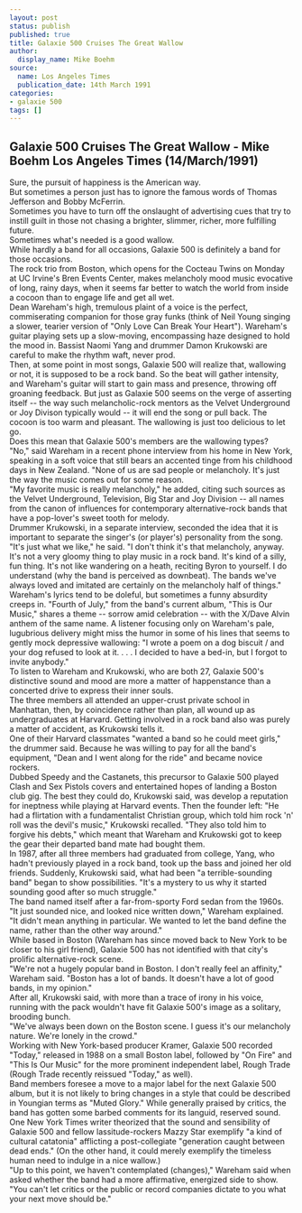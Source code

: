 ```yaml
---
layout: post
status: publish
published: true
title: Galaxie 500 Cruises The Great Wallow
author:
  display_name: Mike Boehm
source:
  name: Los Angeles Times
  publication_date: 14th March 1991
categories:
- galaxie 500
tags: []
---
```


##  Galaxie 500 Cruises The Great Wallow - Mike Boehm Los Angeles Times (14/March/1991)

Sure, the pursuit of happiness is the American way.  
But sometimes a person just has to ignore the famous words of Thomas Jefferson
and Bobby McFerrin.  
Sometimes you have to turn off the onslaught of advertising cues that try to
instill guilt in those not chasing a brighter, slimmer, richer, more
fulfilling future.  
Sometimes what's needed is a good wallow.  
While hardly a band for all occasions, Galaxie 500 is definitely a band for
those occasions.  
The rock trio from Boston, which opens for the Cocteau Twins on Monday at UC
Irvine's Bren Events Center, makes melancholy mood music evocative of long,
rainy days, when it seems far better to watch the world from inside a cocoon
than to engage life and get all wet.  
Dean Wareham's high, tremulous plaint of a voice is the perfect, commiserating
companion for those gray funks (think of Neil Young singing a slower, tearier
version of "Only Love Can Break Your Heart"). Wareham's guitar playing sets up
a slow-moving, encompassing haze designed to hold the mood in. Bassist Naomi
Yang and drummer Damon Krukowski are careful to make the rhythm waft, never
prod.  
Then, at some point in most songs, Galaxie 500 will realize that, wallowing or
not, it is supposed to be a rock band. So the beat will gather intensity, and
Wareham's guitar will start to gain mass and presence, throwing off groaning
feedback. But just as Galaxie 500 seems on the verge of asserting itself --
the way such melancholic-rock mentors as the Velvet Underground or Joy Divison
typically would -- it will end the song or pull back. The cocoon is too warm
and pleasant. The wallowing is just too delicious to let go.  
Does this mean that Galaxie 500's members are the wallowing types?  
"No," said Wareham in a recent phone interview from his home in New York,
speaking in a soft voice that still bears an accented tinge from his childhood
days in New Zealand. "None of us are sad people or melancholy. It's just the
way the music comes out for some reason.  
"My favorite music is really melancholy," he added, citing such sources as the
Velvet Underground, Television, Big Star and Joy Division -- all names from
the canon of influences for contemporary alternative-rock bands that have a
pop-lover's sweet tooth for melody.  
Drummer Krukowski, in a separate interview, seconded the idea that it is
important to separate the singer's (or player's) personality from the song.  
"It's just what we like," he said. "I don't think it's that melancholy,
anyway. It's not a very gloomy thing to play music in a rock band. It's kind
of a silly, fun thing. It's not like wandering on a heath, reciting Byron to
yourself. I do understand (why the band is perceived as downbeat). The bands
we've always loved and imitated are certainly on the melancholy half of
things."  
Wareham's lyrics tend to be doleful, but sometimes a funny absurdity creeps
in. "Fourth of July," from the band's current album, "This is Our Music,"
shares a theme -- sorrow amid celebration -- with the X/Dave Alvin anthem of
the same name. A listener focusing only on Wareham's pale, lugubrious delivery
might miss the humor in some of his lines that seems to gently mock depressive
wallowing: "I wrote a poem on a dog biscuit / and your dog refused to look at
it. . . . I decided to have a bed-in, but I forgot to invite anybody."  
To listen to Wareham and Krukowski, who are both 27, Galaxie 500's distinctive
sound and mood are more a matter of happenstance than a concerted drive to
express their inner souls.  
The three members all attended an upper-crust private school in Manhattan,
then, by coincidence rather than plan, all wound up as undergraduates at
Harvard. Getting involved in a rock band also was purely a matter of accident,
as Krukowski tells it.  
One of their Harvard classmates "wanted a band so he could meet girls," the
drummer said. Because he was willing to pay for all the band's equipment,
"Dean and I went along for the ride" and became novice rockers.  
Dubbed Speedy and the Castanets, this precursor to Galaxie 500 played Clash
and Sex Pistols covers and entertained hopes of landing a Boston club gig. The
best they could do, Krukowski said, was develop a reputation for ineptness
while playing at Harvard events. Then the founder left: "He had a flirtation
with a fundamentalist Christian group, which told him rock 'n' roll was the
devil's music," Krukowski recalled. "They also told him to forgive his debts,"
which meant that Wareham and Krukowski got to keep the gear their departed
band mate had bought them.  
In 1987, after all three members had graduated from college, Yang, who hadn't
previously played in a rock band, took up the bass and joined her old friends.
Suddenly, Krukowski said, what had been "a terrible-sounding band" began to
show possibilities. "It's a mystery to us why it started sounding good after
so much struggle."  
The band named itself after a far-from-sporty Ford sedan from the 1960s.  
"It just sounded nice, and looked nice written down," Wareham explained. "It
didn't mean anything in particular. We wanted to let the band define the name,
rather than the other way around."  
While based in Boston (Wareham has since moved back to New York to be closer
to his girl friend), Galaxie 500 has not identified with that city's prolific
alternative-rock scene.  
"We're not a hugely popular band in Boston. I don't really feel an affinity,"
Wareham said. "Boston has a lot of bands. It doesn't have a lot of good bands,
in my opinion."  
After all, Krukowski said, with more than a trace of irony in his voice,
running with the pack wouldn't have fit Galaxie 500's image as a solitary,
brooding bunch.  
"We've always been down on the Boston scene. I guess it's our melancholy
nature. We're lonely in the crowd."  
Working with New York-based producer Kramer, Galaxie 500 recorded "Today,"
released in 1988 on a small Boston label, followed by "On Fire" and "This Is
Our Music" for the more prominent independent label, Rough Trade (Rough Trade
recently reissued "Today," as well).  
Band members foresee a move to a major label for the next Galaxie 500 album,
but it is not likely to bring changes in a style that could be described in
Youngian terms as "Muted Glory." While generally praised by critics, the band
has gotten some barbed comments for its languid, reserved sound. One New York
Times writer theorized that the sound and sensibility of Galaxie 500 and
fellow lassitude-rockers Mazzy Star exemplify "a kind of cultural catatonia"
afflicting a post-collegiate "generation caught between dead ends." (On the
other hand, it could merely exemplify the timeless human need to indulge in a
nice wallow.)  
"Up to this point, we haven't contemplated (changes)," Wareham said when asked
whether the band had a more affirmative, energized side to show. "You can't
let critics or the public or record companies dictate to you what your next
move should be."

